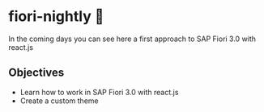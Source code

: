 # fiori-nightly 👀

In the coming days you can see here a first approach to SAP Fiori 3.0 with react.js


## Objectives
- Learn how to work in SAP Fiori 3.0 with react.js
- Create a custom theme 
